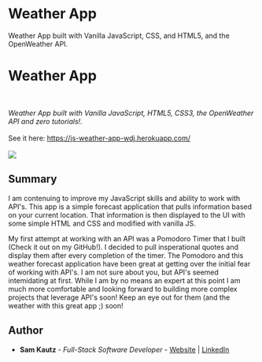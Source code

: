 # Weather App
Weather App built with Vanilla JavaScript, CSS, and HTML5, and the OpenWeather API.

# Weather App

<br>

_Weather App built with Vanilla JavaScript, HTML5, CSS3, the OpenWeather API and zero tutorials!._
<br>
<br>
See it here: https://js-weather-app-wdj.herokuapp.com/
<br>
<br>
<img src="images/snakeGame.PNG">
  
## Summary

I am contenuing to improve my JavaScript skills and ability to work with API's. This app is a simple forecast application that pulls information based
on your current location. That information is then displayed to the UI with some simple HTML and CSS and modified with vanilla JS. 

My first attempt at working with an API was a Pomodoro Timer that I built (Check it out on my GitHub!). I decided to pull insperational quotes and 
display them after every completion of the timer. The Pomodoro and this weather forecast application have been great at getting over the initial 
fear of working with API's. I am not sure about you, but API's seemed intemidating at first. While I am by no means an expert at this point I am
much more comfortable and looking forward to building more complex projects that leverage API's soon! Keep an eye out for them (and the weather with
this great app ;) soon!

## Author

* **Sam Kautz** - *Full-Stack Software Developer* - [Website](https://samkautzresume.dev/) | [LinkedIn](https://www.linkedin.com/in/sam-k-64455416a/)
